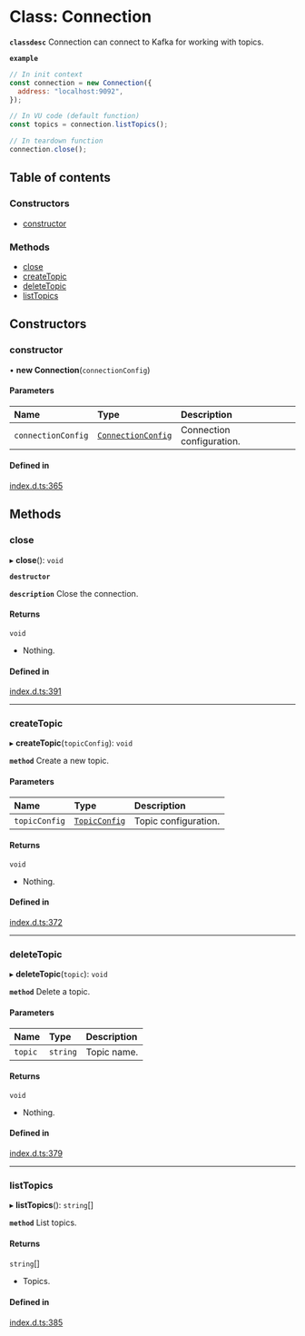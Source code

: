 # Class: Connection

**`classdesc`** Connection can connect to Kafka for working with topics.

**`example`**

```javascript
// In init context
const connection = new Connection({
  address: "localhost:9092",
});

// In VU code (default function)
const topics = connection.listTopics();

// In teardown function
connection.close();
```

## Table of contents

### Constructors

- [constructor](Connection.md#constructor)

### Methods

- [close](Connection.md#close)
- [createTopic](Connection.md#createtopic)
- [deleteTopic](Connection.md#deletetopic)
- [listTopics](Connection.md#listtopics)

## Constructors

### constructor

• **new Connection**(`connectionConfig`)

#### Parameters

| Name | Type | Description |
| :------ | :------ | :------ |
| `connectionConfig` | [`ConnectionConfig`](../interfaces/ConnectionConfig.md) | Connection configuration. |

#### Defined in

[index.d.ts:365](https://github.com/mostafa/xk6-kafka/blob/main/index.d.ts#L365)

## Methods

### close

▸ **close**(): `void`

**`destructor`**

**`description`** Close the connection.

#### Returns

`void`

- Nothing.

#### Defined in

[index.d.ts:391](https://github.com/mostafa/xk6-kafka/blob/main/index.d.ts#L391)

___

### createTopic

▸ **createTopic**(`topicConfig`): `void`

**`method`**
Create a new topic.

#### Parameters

| Name | Type | Description |
| :------ | :------ | :------ |
| `topicConfig` | [`TopicConfig`](../interfaces/TopicConfig.md) | Topic configuration. |

#### Returns

`void`

- Nothing.

#### Defined in

[index.d.ts:372](https://github.com/mostafa/xk6-kafka/blob/main/index.d.ts#L372)

___

### deleteTopic

▸ **deleteTopic**(`topic`): `void`

**`method`**
Delete a topic.

#### Parameters

| Name | Type | Description |
| :------ | :------ | :------ |
| `topic` | `string` | Topic name. |

#### Returns

`void`

- Nothing.

#### Defined in

[index.d.ts:379](https://github.com/mostafa/xk6-kafka/blob/main/index.d.ts#L379)

___

### listTopics

▸ **listTopics**(): `string`[]

**`method`**
List topics.

#### Returns

`string`[]

- Topics.

#### Defined in

[index.d.ts:385](https://github.com/mostafa/xk6-kafka/blob/main/index.d.ts#L385)

